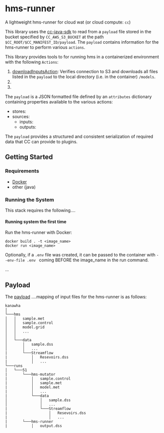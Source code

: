 # hms-runner

A lightweight hms-runner for cloud wat (or cloud compute: `cc`)


This library uses the [cc-java-sdk](https://github.com/USACE/cc-java-sdk) to read from a `payload` file stored in the bucket specified by `CC_AWS_S3_BUCKET` at the path `$CC_ROOT/$CC_MANIFEST_ID/payload`. The `payload` contains information for the hms-runner to perform various `actions`.

This library provides tools to for running hms in a containerized environment with the following `Actions`:

1. [downloadInputsAction](\src/main/java/usace/cc/plugin/hmsrunner/downloadInputsAction.java): Verifies connection to S3 and downloads all files listed in the `payload` to the local directory (i.e. in the container) `/models`.
2. 
3. 

The `payload` is a JSON formatted file defined by an `attributes` dictionary containing properties available to the various actions:

- stores: 
- sources:  
    - inputs:
    - outputs: 

The `payload` provides a structured and consistent serialization of required data that CC can provide to plugins.



## Getting Started

### Requirements

- [Docker](https://docs.docker.com/get-docker/)
- other (java)

### Running the System
This stack requires the following....

#### Running system the first time

Run the hms-runner with Docker:

```
docker build . -t <image_name>
docker run <image_name>
```

Optionally, if a `.env` file was created, it can be passed to the container with `--env-file .env ` coming BEFORE the image_name in the run command.

...


## Payload

The [payload](example-payload.json) ....mapping of input files for the hms-runner is as follows:

```
kanawha
│
└───hms
│   │   sample.met
│   │   sample.control
│   │   model.grid
│   │   ...
│   │
│   └───data
│       │   sample.dss
│       │   ...
|		└───Streamflow
|			│   Resevoirs.dss
|			│   ...
└───runs
│   └───51
|		└───hms-mutator
|			│   sample.control
|			│   sample.met
|			│   model.met
|			│   ...
|			└───data
│       		│   sample.dss
│       		│   ...
|				└───Streamflow
|					│   Resevoirs.dss
|					│   ...
|		└───hms-runner
|			│   output.dss
```

